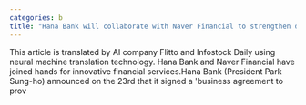 ```yaml
---
categories: b
title: "Hana Bank will collaborate with Naver Financial to strengthen digital finance"
---
```

This article is translated by AI company Flitto and Infostock Daily using neural machine translation technology. Hana Bank and Naver Financial have joined hands for innovative financial services.Hana Bank (President Park Sung-ho) announced on the 23rd that it signed a &#39;business agreement to prov
